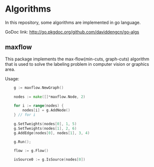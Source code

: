 Algorithms
==========

In this repository, some algorithms are implemented in go language.

GoDoc link: http://go.pkgdoc.org/github.com/daviddengcn/go-algs

maxflow
-------

This package implements the max-flow(min-cuts, graph-cuts) algorithm that is used to solve the labeling problem in computer vision or graphics area.

Usage:
```go
    g := maxflow.NewGraph()
    
    nodes := make([]*maxflow.Node, 2)
    
    for i := range(nodes) {
        nodes[i] = g.AddNode()
    } // for i
    
    g.SetTweights(nodes[0], 1, 5)
    g.SetTweights(nodes[1], 2, 6)
    g.AddEdge(nodes[0], nodes[1], 3, 4)
    
    g.Run();

    flow := g.Flow()

    isSource0 := g.IsSource(nodes[0])
```
